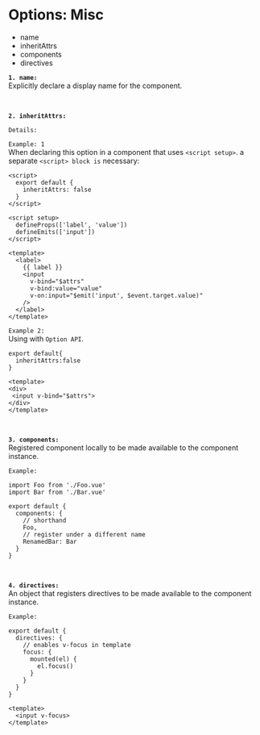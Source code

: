 # Options: Misc

- name
- inheritAttrs
- components
- directives

**`1. name:`**<br>
Explicitly declare a display name for the component.

<br>

**`2. inheritAttrs:`** <br>

`Details:`

`Example: 1` <br>
When declaring this option in a component that uses `<script setup>`. a separate `<script> block is` necessary:

```
<script>
  export default {
    inheritAttrs: false
  }
</script>

<script setup>
  defineProps(['label', 'value'])
  defineEmits(['input'])
</script>

<template>
  <label>
    {{ label }}
    <input
      v-bind="$attrs"
      v-bind:value="value"
      v-on:input="$emit('input', $event.target.value)"
    />
  </label>
</template>
```

`Example 2:`<br>
Using with `Option API`.

```
export default{
  inheritAttrs:false
}

<template>
<div>
 <input v-bind="$attrs">
</div>
</template>
```

<br>

**`3. components:`**<br>
Registered component locally to be made available to the component instance.

`Example:`

```
import Foo from './Foo.vue'
import Bar from './Bar.vue'

export default {
  components: {
    // shorthand
    Foo,
    // register under a different name
    RenamedBar: Bar
  }
}
```

<br>

**`4. directives:`**<br>
An object that registers directives to be made available to the component instance.

`Example:`

```
export default {
  directives: {
    // enables v-focus in template
    focus: {
      mounted(el) {
        el.focus()
      }
    }
  }
}

<template>
  <input v-focus>
</template>
```
